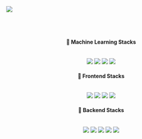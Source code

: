 <img src="https://capsule-render.vercel.app/api?type=transparent&color=timeGradient&height=300&section=header&text=Soojin%20An&fontSize=100&textBg=false&fontColor=F68989" />

<div align=center>

<br />
<br />
<br />

#### 🥇 Machine Learning Stacks

<br />

<img src="https://img.shields.io/badge/PyTorch-EE4C2C?style=flat&logo=PyTorch&logoColor=white"/>
<img src="https://img.shields.io/badge/Pandas-150458?style=flat&logo=pandas&logoColor=white"/>
<img src="https://img.shields.io/badge/Plotly-3F4F75?style=flat&logo=Plotly&logoColor=white"/>
<img src="https://img.shields.io/badge/FastAPI-009688?style=flat&logo=FastAPI&logoColor=white"/>

<br />

#### 🥈 Frontend Stacks

<br />
  
<img src="https://img.shields.io/badge/React-61DAFB?style=flat&logo=React&logoColor=grey"/>
<img src="https://img.shields.io/badge/TypeScript-3178C6?style=flat&logo=TypeScript&logoColor=white"/>
<img src="https://img.shields.io/badge/Next-000000?style=flat&logo=Next.js&logoColor=white"/>
<img src="https://img.shields.io/badge/TailwindCSS-06B6D4?style=flat&logo=Tailwind CSS&logoColor=white"/>
  
<br />

#### 🥉 Backend Stacks

<br />

<img src="https://img.shields.io/badge/Express-000000?style=flat&logo=Express&logoColor=white"/>
<img src="https://img.shields.io/badge/Nest-E0234E?style=flat&logo=NestJS&logoColor=white"/>
<img src="https://img.shields.io/badge/EC2-FF9900?style=flat&logo=Amazon EC2&logoColor=white"/>
<img src="https://img.shields.io/badge/S3-569A31?style=flat&logo=Amazon S3&logoColor=white"/>
<img src="https://img.shields.io/badge/Docker-2496ED?style=flat&logo=Docker&logoColor=white"/>

<br />
<br />

</div>
